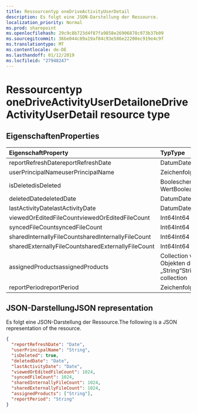 ```yaml
---
title: Ressourcentyp oneDriveActivityUserDetail
description: Es folgt eine JSON-Darstellung der Ressource.
localization_priority: Normal
ms.prod: sharepoint
ms.openlocfilehash: 29c9c8b723d4f87fa9858e26906878c973b37b09
ms.sourcegitcommit: 36be044c89a19af84c93e586e22200ec919e4c9f
ms.translationtype: MT
ms.contentlocale: de-DE
ms.lasthandoff: 01/12/2019
ms.locfileid: "27948247"
---
```

# <a name="onedriveactivityuserdetail-resource-type"></a><span data-ttu-id="bfb2e-103">Ressourcentyp oneDriveActivityUserDetail</span><span class="sxs-lookup"><span data-stu-id="bfb2e-103">oneDriveActivityUserDetail resource type</span></span>

## <a name="properties"></a><span data-ttu-id="bfb2e-104">Eigenschaften</span><span class="sxs-lookup"><span data-stu-id="bfb2e-104">Properties</span></span>

| <span data-ttu-id="bfb2e-105">Eigenschaft</span><span class="sxs-lookup"><span data-stu-id="bfb2e-105">Property</span></span>                  | <span data-ttu-id="bfb2e-106">Typ</span><span class="sxs-lookup"><span data-stu-id="bfb2e-106">Type</span></span>              |
| :------------------------ | :---------------- |
| <span data-ttu-id="bfb2e-107">reportRefreshDate</span><span class="sxs-lookup"><span data-stu-id="bfb2e-107">reportRefreshDate</span></span>         | <span data-ttu-id="bfb2e-108">Datum</span><span class="sxs-lookup"><span data-stu-id="bfb2e-108">Date</span></span>              |
| <span data-ttu-id="bfb2e-109">userPrincipalName</span><span class="sxs-lookup"><span data-stu-id="bfb2e-109">userPrincipalName</span></span>         | <span data-ttu-id="bfb2e-110">Zeichenfolge</span><span class="sxs-lookup"><span data-stu-id="bfb2e-110">String</span></span>            |
| <span data-ttu-id="bfb2e-111">isDeleted</span><span class="sxs-lookup"><span data-stu-id="bfb2e-111">isDeleted</span></span>                 | <span data-ttu-id="bfb2e-112">Boolescher Wert</span><span class="sxs-lookup"><span data-stu-id="bfb2e-112">Boolean</span></span>           |
| <span data-ttu-id="bfb2e-113">deletedDate</span><span class="sxs-lookup"><span data-stu-id="bfb2e-113">deletedDate</span></span>               | <span data-ttu-id="bfb2e-114">Datum</span><span class="sxs-lookup"><span data-stu-id="bfb2e-114">Date</span></span>              |
| <span data-ttu-id="bfb2e-115">lastActivityDate</span><span class="sxs-lookup"><span data-stu-id="bfb2e-115">lastActivityDate</span></span>          | <span data-ttu-id="bfb2e-116">Datum</span><span class="sxs-lookup"><span data-stu-id="bfb2e-116">Date</span></span>              |
| <span data-ttu-id="bfb2e-117">viewedOrEditedFileCount</span><span class="sxs-lookup"><span data-stu-id="bfb2e-117">viewedOrEditedFileCount</span></span>   | <span data-ttu-id="bfb2e-118">Int64</span><span class="sxs-lookup"><span data-stu-id="bfb2e-118">Int64</span></span>             |
| <span data-ttu-id="bfb2e-119">syncedFileCount</span><span class="sxs-lookup"><span data-stu-id="bfb2e-119">syncedFileCount</span></span>           | <span data-ttu-id="bfb2e-120">Int64</span><span class="sxs-lookup"><span data-stu-id="bfb2e-120">Int64</span></span>             |
| <span data-ttu-id="bfb2e-121">sharedInternallyFileCount</span><span class="sxs-lookup"><span data-stu-id="bfb2e-121">sharedInternallyFileCount</span></span> | <span data-ttu-id="bfb2e-122">Int64</span><span class="sxs-lookup"><span data-stu-id="bfb2e-122">Int64</span></span>             |
| <span data-ttu-id="bfb2e-123">sharedExternallyFileCount</span><span class="sxs-lookup"><span data-stu-id="bfb2e-123">sharedExternallyFileCount</span></span> | <span data-ttu-id="bfb2e-124">Int64</span><span class="sxs-lookup"><span data-stu-id="bfb2e-124">Int64</span></span>             |
| <span data-ttu-id="bfb2e-125">assignedProducts</span><span class="sxs-lookup"><span data-stu-id="bfb2e-125">assignedProducts</span></span>          | <span data-ttu-id="bfb2e-126">Collection von Objekten des Typs „String“</span><span class="sxs-lookup"><span data-stu-id="bfb2e-126">String collection</span></span> |
| <span data-ttu-id="bfb2e-127">reportPeriod</span><span class="sxs-lookup"><span data-stu-id="bfb2e-127">reportPeriod</span></span>              | <span data-ttu-id="bfb2e-128">Zeichenfolge</span><span class="sxs-lookup"><span data-stu-id="bfb2e-128">String</span></span>            |

## <a name="json-representation"></a><span data-ttu-id="bfb2e-129">JSON-Darstellung</span><span class="sxs-lookup"><span data-stu-id="bfb2e-129">JSON representation</span></span>

<span data-ttu-id="bfb2e-130">Es folgt eine JSON-Darstellung der Ressource.</span><span class="sxs-lookup"><span data-stu-id="bfb2e-130">The following is a JSON representation of the resource.</span></span>

<!-- {
  "blockType": "resource",
  "@odata.type": "microsoft.graph.oneDriveActivityUserDetail"
} -->

```json
{
  "reportRefreshDate": "Date", 
  "userPrincipalName": "String", 
  "isDeleted": true, 
  "deletedDate": "Date", 
  "lastActivityDate": "Date", 
  "viewedOrEditedFileCount": 1024, 
  "syncedFileCount": 1024, 
  "sharedInternallyFileCount": 1024, 
  "sharedExternallyFileCount": 1024, 
  "assignedProducts": ["String"], 
  "reportPeriod": "String"
}
```
